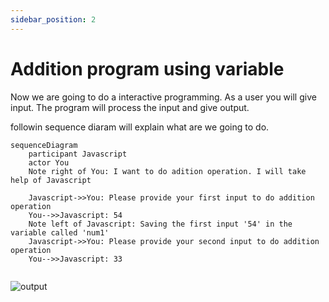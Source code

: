 ```yaml
---
sidebar_position: 2
---
```


# Addition program using variable


Now we are going to do a interactive programming. As a user you will give input. The program will process the input and give output.

followin sequence diaram will explain what are we going to do.


```mermaid
sequenceDiagram
    participant Javascript
    actor You
    Note right of You: I want to do adition operation. I will take help of Javascript

    Javascript->>You: Please provide your first input to do addition operation
    You-->>Javascript: 54
    Note left of Javascript: Saving the first input '54' in the variable called 'num1'
    Javascript->>You: Please provide your second input to do addition operation
    You-->>Javascript: 33
    

```


![output](/img/article/variable/vessel.avif)

